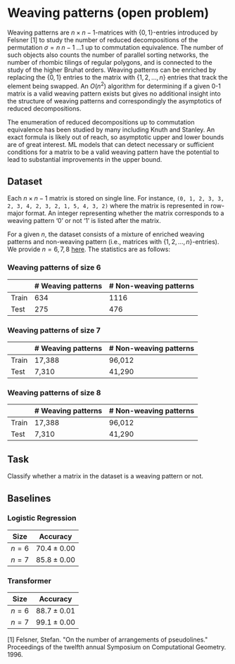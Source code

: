# Weaving patterns (open problem)

Weaving patterns are $n \times n-1$-matrices with $\{0,1\}$-entries introduced by Felsner \[1\] to study the number of reduced decompositions of the permutation $\sigma = n \; n-1 \; \ldots 1$ up to commutation equivalence. The number of such objects also counts the number of parallel sorting networks, the number of rhombic tilings of regular polygons, and is connected to the study of the higher Bruhat orders. Weaving patterns can be enriched by replacing the $\{0,1\}$ entries to the matrix with $\{1,2,\dots,n\}$ entries that track the element being swapped. An $O(n^2)$ algorithm for determining if a given 0-1 matrix is a valid weaving pattern exists but gives no additional insight into the structure of weaving patterns and correspondingly the asymptotics of reduced decompositions.

The enumeration of reduced decompositions up to commutation equivalence has been studied by many including Knuth and Stanley. An exact formula is likely out of reach, so asymptotic upper and lower bounds are of great interest. ML models that can detect necessary or sufficient conditions for a matrix to be a valid weaving pattern have the potential to lead to substantial improvements in the upper bound.

## Dataset 
Each $n \times n − 1$ matrix is stored on single line. For instance,
`(0, 1, 2, 3, 3, 2, 3, 4, 2, 3, 2, 1, 5, 4, 3, 2)`
where the matrix is represented in row-major format. An integer representing whether the matrix corresponds to a weaving pattern ‘0’ or not ‘1’ is listed after the matrix.

For a given $n$, the dataset consists of a mixture of enriched weaving patterns and non-weaving pattern (i.e., matrices with $\{1, 2, \ldots, n\}$-entries). We provide $n = 6, 7, 8$ [here](https://drive.google.com/file/d/1HsWuHpTkCOtpyTG2dFH49jzkKIZYwKG8/view?usp=sharing). The statistics are as follows:

### Weaving patterns of size $6$
|| # Weaving patterns | # Non-weaving patterns | 
|----------|----------|-----------|
| Train | 634 | 1116 |
| Test  | 275 | 476 |

### Weaving patterns of size $7$
|| # Weaving patterns | # Non-weaving patterns | 
|----------|----------|-----------|
| Train | 17,388 | 96,012 |
| Test  | 7,310 | 41,290 |

### Weaving patterns of size $8$
|| # Weaving patterns | # Non-weaving patterns | 
|----------|----------|-----------|
| Train | 17,388 | 96,012 |
| Test  | 7,310 | 41,290 |

## Task
Classify whether a matrix in the dataset is a weaving pattern or not. 

## Baselines

### Logistic Regression

| Size | Accuracy | 
|----------|----------|
| $n= 6$ | $70.4 \pm 0.00$ |
| $n= 7$  | $85.8 \pm 0.00$ |

### Transformer

| Size | Accuracy | 
|----------|----------|
| $n= 6$ | $88.7 \pm 0.01$ |
| $n= 7$  | $99.1 \pm 0.00$ |

\[1\] Felsner, Stefan. "On the number of arrangements of pseudolines." Proceedings of the twelfth annual Symposium on Computational Geometry. 1996.
